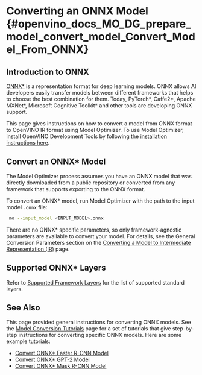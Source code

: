# Converting an ONNX Model {#openvino_docs_MO_DG_prepare_model_convert_model_Convert_Model_From_ONNX}

## Introduction to ONNX
[ONNX*](https://github.com/onnx/onnx) is a representation format for deep learning models. ONNX allows AI developers easily transfer models between different frameworks that helps to choose the best combination for them. Today, PyTorch\*, Caffe2\*, Apache MXNet\*, Microsoft Cognitive Toolkit\* and other tools are developing ONNX support.

This page gives instructions on how to convert a model from ONNX format to OpenVINO IR format using Model Optimizer. To use Model Optimizer, install OpenVINO Development Tools by following the [installation instructions here](https://docs.openvino.ai/latest/openvino_docs_install_guides_install_dev_tools.html).

## Convert an ONNX* Model <a name="Convert_From_ONNX"></a>
The Model Optimizer process assumes you have an ONNX model that was directly downloaded from a public repository or converted from any framework that supports exporting to the ONNX format.

To convert an ONNX\* model, run Model Optimizer with the path to the input model `.onnx` file:

```sh
 mo --input_model <INPUT_MODEL>.onnx
```

There are no ONNX\* specific parameters, so only framework-agnostic parameters are available to convert your model. For details, see the General Conversion Parameters section on the [Converting a Model to Intermediate Representation (IR)](Converting_Model.md) page.

## Supported ONNX\* Layers
Refer to [Supported Framework Layers](../Supported_Frameworks_Layers.md) for the list of supported standard layers.

## See Also
This page provided general instructions for converting ONNX models. See the [Model Conversion Tutorials](Convert_Model_Tutorials.md) page for a set of tutorials that give step-by-step instructions for converting specific ONNX models. Here are some example tutorials:
* [Convert ONNX* Faster R-CNN Model](onnx_specific/Convert_Faster_RCNN.md)
* [Convert ONNX* GPT-2 Model](onnx_specific/Convert_GPT2.md)
* [Convert ONNX* Mask R-CNN Model](onnx_specific/Convert_Mask_RCNN.md)


